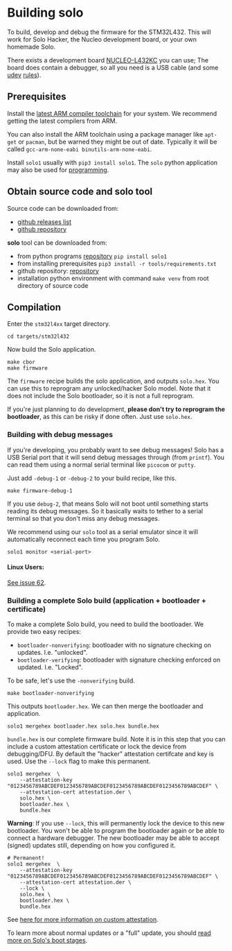 # Building solo

To build, develop and debug the firmware for the STM32L432.  This will work
for Solo Hacker, the Nucleo development board, or your own homemade Solo.

There exists a development board [NUCLEO-L432KC](https://www.st.com/en/evaluation-tools/nucleo-l432kc.html) you can use;  The board does contain a debugger, so all you need is a USB cable (and some [udev](/udev) [rules](https://rust-embedded.github.io/book/intro/install/linux.html#udev-rules)).

## Prerequisites

Install the [latest ARM compiler toolchain](https://developer.arm.com/open-source/gnu-toolchain/gnu-rm/downloads) for your system.  We recommend getting the latest compilers from ARM.

You can also install the ARM toolchain  using a package manager like `apt-get` or `pacman`,
but be warned they might be out of date.  Typically it will be called `gcc-arm-none-eabi binutils-arm-none-eabi`.

Install `solo1` usually with `pip3 install solo1`. The `solo` python application may also be used for [programming](#programming).

## Obtain source code and solo tool

Source code can be downloaded from:

-   [github releases list](https://github.com/solokeys/solo/releases)
-   [github repository](https://github.com/solokeys/solo)

**solo** tool can be downloaded from:

-   from python programs [repository](https://pypi.org/project/solo1/) `pip install solo1`
-   from installing prerequisites `pip3 install -r tools/requirements.txt`
-   github repository: [repository](https://github.com/solokeys/solo1-cli)
-   installation python environment with command `make venv` from root directory of source code

## Compilation

Enter the `stm32l4xx` target directory.

```
cd targets/stm32l432
```

Now build the Solo application.

```
make cbor
make firmware
```

The `firmware` recipe builds the solo application, and outputs `solo.hex`.  You can use this
to reprogram any unlocked/hacker Solo model.  Note that it does not include the Solo bootloader,
so it is not a full reprogram.

<!-- First it builds the bootloader, with
signature checking disabled.  Then it builds the Solo application with "hacker" features
enabled, like being able to jump to the bootloader on command.  It then merges bootloader
and solo builds into the same binary.  I.e. it combines `bootloader.hex` and `solo.hex`
into `all.hex`. -->

If you're just planning to do development, **please don't try to reprogram the bootloader**,
as this can be risky if done often.  Just use `solo.hex`.

### Building with debug messages

If you're developing, you probably want to see debug messages!  Solo has a USB
Serial port that it will send debug messages through (from `printf`).  You can read them using
a normal serial terminal like `picocom` or `putty`.

Just add `-debug-1` or `-debug-2` to your build recipe, like this.

```
make firmware-debug-1
```

If you use `debug-2`, that means Solo will not boot until something starts reading
its debug messages.  So it basically waits to tether to a serial terminal so that you don't
miss any debug messages.

We recommend using our `solo` tool as a serial emulator since it will automatically
reconnect each time you program Solo.

```
solo1 monitor <serial-port>
```

#### Linux Users:

[See issue 62](https://github.com/solokeys/solo/issues/62).

### Building a complete Solo build (application + bootloader + certificate)

To make a complete Solo build, you need to build the bootloader.  We provide
two easy recipes:

* `bootloader-nonverifying`: bootloader with no signature checking on updates.  I.e. "unlocked".
* `bootloader-verifying`: bootloader with signature checking enforced on updated.  I.e. "Locked".

To be safe, let's use the `-nonverifying` build.

```
make bootloader-nonverifying
```

This outputs `bootloader.hex`.  We can then merge the bootloader and application.

```
solo1 mergehex bootloader.hex solo.hex bundle.hex
```

`bundle.hex` is our complete firmware build.  Note it is in this step that you can
include a custom attestation certificate or lock the device from debugging/DFU.
By default the "hacker" attestation certifcate and key is used.  Use the `--lock` flag
to make this permanent.

```
solo1 mergehex  \
    --attestation-key "0123456789ABCDEF0123456789ABCDEF0123456789ABCDEF0123456789ABCDEF" \
    --attestation-cert attestation.der \
    solo.hex \
    bootloader.hex \
    bundle.hex
```

**Warning**: If you use `--lock`, this will permanently lock the device to this new bootloader.  You
won't be able to program the bootloader again or be able to connect a hardware debugger.
The new bootloader may be able to accept (signed) updates still, depending on how you configured it.

```
# Permanent!
solo1 mergehex  \
    --attestation-key "0123456789ABCDEF0123456789ABCDEF0123456789ABCDEF0123456789ABCDEF" \
    --attestation-cert attestation.der \
    --lock \
    solo.hex \
    bootloader.hex \
    bundle.hex
```

See [here for more information on custom attestation](/customization/).

To learn more about normal updates or a "full" update, you should [read more on Solo's boot stages](/bootloader-mode).

